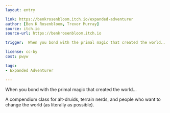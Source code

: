 ```yaml
---
layout: entry

link: https://benkrosenbloom.itch.io/expanded-adventurer
author: [Ben K Rosenbloom, Trevor Murray]
source: itch.io
source-url: https://benkrosenbloom.itch.io

trigger:  When you bond with the primal magic that created the world...

license: cc-by
cost: pwyw

tags:
- Expanded Adventurer

---
```

When you bond with the primal magic that created the world...

A compendium class for alt-druids, terrain nerds, and people who want to change the world (as literally as possible).